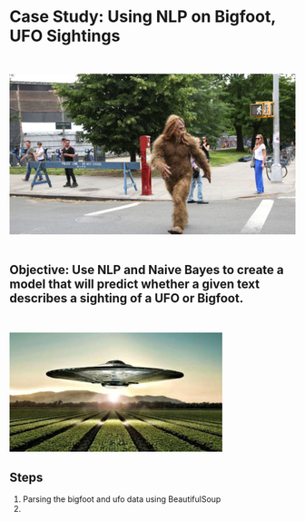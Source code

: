 # Case Study: Using NLP on Bigfoot, UFO Sightings
&nbsp;

![Alt Text](pics/bigfoot.jpeg)
&nbsp;

## Objective: Use NLP and Naive Bayes to create a model that will predict whether a given text describes a sighting of a UFO or Bigfoot. 
&nbsp;





![Alt Text](pics/ufo.jpeg)


## Steps 
1. Parsing the bigfoot and ufo data using BeautifulSoup
2. 
